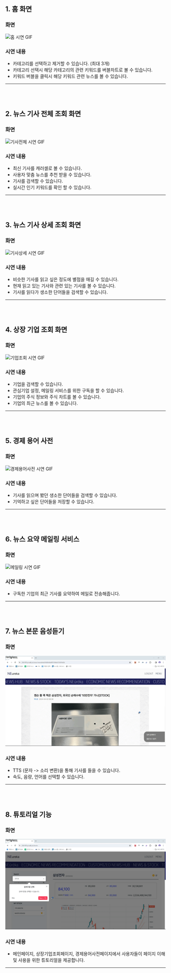 ## 1. 홈 화면

### 화면

![홈 시연 GIF](./img/메인.gif)

### 시연 내용

- 카테고리를 선택하고 제거할 수 있습니다. (최대 3개)
- 카테고리 선택시 해당 카테고리의 관련 키워드를 버블차트로 볼 수 있습니다.
- 키워드 버블을 클릭시 해당 키워드 관련 뉴스를 볼 수 있습니다.

---

<br />
<br />

## 2. 뉴스 기사 전체 조회 화면

### 화면

![기사전체 시연 GIF](./img/기사전체.gif)

### 시연 내용

- 최신 기사를 캐러셀로 볼 수 있습니다.
- 사용자 맞춤 뉴스를 추천 받을 수 있습니다. 
- 기사를 검색할 수 있습니다.
- 실시간 인기 키워드를 확인 할 수 있습니다.

---

<br />
<br />

## 3. 뉴스 기사 상세 조회 화면

### 화면

![기사상세 시연 GIF](./img/기사상세.gif)

### 시연 내용

- 비슷한 기사를 읽고 싶은 정도에 별점을 매길 수 있습니다.
- 현재 읽고 있는 기사와 관련 있는 기사를 볼 수 있습니다.
- 기사를 읽다가 생소한 단어들을 검색할 수 있습니다.

---

<br />
<br />

## 4. 상장 기업 조회 화면

### 화면

![기업조회 시연 GIF](./img/기업.gif)

### 시연 내용

- 기업을 검색할 수 있습니다.
- 관심기업 설정, 메일링 서비스를 위한 구독을 할 수 있습니다.
- 기업의 주식 정보와 주식 차트를 볼 수 있습니다.
- 기업의 최근 뉴스를 볼 수 있습니다.

---

<br />
<br />

## 5. 경제 용어 사전

### 화면

![경제용어사전 시연 GIF](./img/사전.gif)

### 시연 내용

- 기사를 읽으며 봤던 생소한 단어들을 검색할 수 있습니다.
- 기억하고 싶은 단어들을 저장할 수 있습니다.

---

<br />
<br />

## 6. 뉴스 요약 메일링 서비스

### 화면

![메일링 시연 GIF](./img/메일링.gif)

### 시연 내용

- 구독한 기업의 최근 기사를 요약하여 메일로 전송해줍니다.

---

<br />
<br />

## 7. 뉴스 본문 음성듣기

### 화면

![tts 시연 GIF](./img/tts.gif)

### 시연 내용

- TTS (문자 -> 소리 변환)을 통해 기사를 들을 수 있습니다.
- 속도, 음량, 언어를 선택할 수 있습니다.

---

<br />
<br />

## 8. 튜토리얼 기능

### 화면

![튜토리얼 시연 GIF](./img/튜토리얼.gif)

### 시연 내용

- 메인페이지, 상장기업조회페이지, 경제용어사전페이지에서 사용자들이 페이지 이해 및 사용을 위한 튜토리얼을 제공합니다.

---

<br />
<br />
